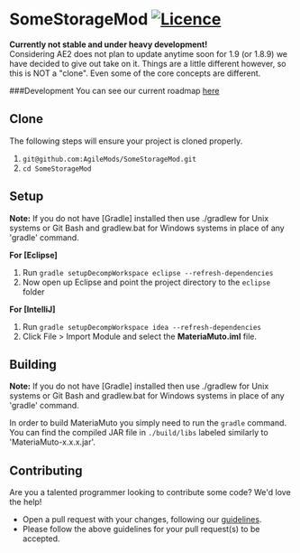 SomeStorageMod [![Licence](https://img.shields.io/badge/license-MIT-blue.svg?style=flat)](LICENSE)
===============

**Currently not stable and under heavy development!**  
Considering AE2 does not plan to update anytime soon for 1.9 (or 1.8.9) we have decided to give out take on it. Things are a little different however, so this is NOT a "clone". Even some of the core concepts are different.

###Development
You can see our current roadmap [here](https://trello.com/)

## Clone
The following steps will ensure your project is cloned properly.  
1. `git@github.com:AgileMods/SomeStorageMod.git`  
2. `cd SomeStorageMod`

## Setup
__Note:__ If you do not have [Gradle] installed then use ./gradlew for Unix systems or Git Bash and gradlew.bat for Windows systems in place of any 'gradle' command.

__For [Eclipse]__  
  1. Run `gradle setupDecompWorkspace eclipse --refresh-dependencies`  
  2. Now open up Eclipse and point the project directory to the `eclipse` folder

__For [IntelliJ]__  
  1. Run `gradle setupDecompWorkspace idea --refresh-dependencies`  
  3. Click File > Import Module and select the **MateriaMuto.iml** file.

## Building
__Note:__ If you do not have [Gradle] installed then use ./gradlew for Unix systems or Git Bash and gradlew.bat for Windows systems in place of any 'gradle' command.

In order to build MateriaMuto you simply need to run the `gradle` command. You can find the compiled JAR file in `./build/libs` labeled similarly to 'MateriaMuto-x.x.x.jar'.

## Contributing
Are you a talented programmer looking to contribute some code? We'd love the help!
* Open a pull request with your changes, following our [guidelines](CONTRIBUTING.md).
* Please follow the above guidelines for your pull request(s) to be accepted.
